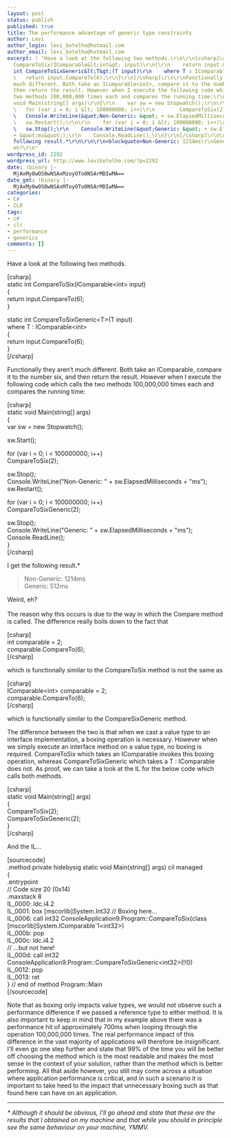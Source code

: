 ```yaml
---
layout: post
status: publish
published: true
title: The performance advantage of generic type constraints
author: Levi
author_login: levi_botelho@hotmail.com
author_email: levi_botelho@hotmail.com
excerpt: ! "Have a look at the following two methods.\r\n\r\n[csharp]\r\nstatic int
  CompareToSix(IComparable&lt;int&gt; input)\r\n{\r\n    return input.CompareTo(6);\r\n}\r\n\r\nstatic
  int CompareToSixGeneric&lt;T&gt;(T input)\r\n    where T : IComparable&lt;int&gt;\r\n{\r\n
  \   return input.CompareTo(6);\r\n}\r\n[/csharp]\r\n\r\nFunctionally they aren’t
  much different. Both take an IComparable<int>, compare it to the number six, and
  then return the result. However when I execute the following code which calls the
  two methods 100,000,000 times each and compares the running time:\r\n\r\n[csharp]\r\nstatic
  void Main(string[] args)\r\n{\r\n    var sw = new Stopwatch();\r\n\r\n    sw.Start();\r\n\r\n
  \   for (var i = 0; i &lt; 100000000; i++)\r\n        CompareToSix(2);\r\n\r\n    sw.Stop();\r\n
  \   Console.WriteLine(&quot;Non-Generic: &quot; + sw.ElapsedMilliseconds + &quot;ms&quot;);\r\n
  \   sw.Restart();\r\n\r\n    for (var i = 0; i &lt; 100000000; i++)\r\n        CompareToSixGeneric(2);\r\n\r\n
  \   sw.Stop();\r\n    Console.WriteLine(&quot;Generic: &quot; + sw.ElapsedMilliseconds
  + &quot;ms&quot;);\r\n    Console.ReadLine();\r\n}\r\n[/csharp]\r\n\r\nI get the
  following result.*\r\n\r\n\r\n<blockquote>Non-Generic: 1214ms\r\nGeneric: 512ms</blockquote>\r\n\r\n\r\nWeird,
  eh?\r\n"
wordpress_id: 2292
wordpress_url: http://www.levibotelho.com/?p=2292
date: !binary |-
  MjAxMy0wOS0wNSAxMzoyOTo0NSArMDIwMA==
date_gmt: !binary |-
  MjAxMy0wOS0wNSAxMToyOTo0NSArMDIwMA==
categories:
- C#
- CLR
tags:
- c#
- clr
- performance
- generics
comments: []
---
```

<p>Have a look at the following two methods.</p>
<p>[csharp]<br />
static int CompareToSix(IComparable&lt;int&gt; input)<br />
{<br />
    return input.CompareTo(6);<br />
}</p>
<p>static int CompareToSixGeneric&lt;T&gt;(T input)<br />
    where T : IComparable&lt;int&gt;<br />
{<br />
    return input.CompareTo(6);<br />
}<br />
[/csharp]</p>
<p>Functionally they aren’t much different. Both take an IComparable<int>, compare it to the number six, and then return the result. However when I execute the following code which calls the two methods 100,000,000 times each and compares the running time:</p>
<p>[csharp]<br />
static void Main(string[] args)<br />
{<br />
    var sw = new Stopwatch();</p>
<p>    sw.Start();</p>
<p>    for (var i = 0; i &lt; 100000000; i++)<br />
        CompareToSix(2);</p>
<p>    sw.Stop();<br />
    Console.WriteLine(&quot;Non-Generic: &quot; + sw.ElapsedMilliseconds + &quot;ms&quot;);<br />
    sw.Restart();</p>
<p>    for (var i = 0; i &lt; 100000000; i++)<br />
        CompareToSixGeneric(2);</p>
<p>    sw.Stop();<br />
    Console.WriteLine(&quot;Generic: &quot; + sw.ElapsedMilliseconds + &quot;ms&quot;);<br />
    Console.ReadLine();<br />
}<br />
[/csharp]</p>
<p>I get the following result.*</p>
<blockquote><p>Non-Generic: 1214ms<br />
Generic: 512ms</p></blockquote>
<p>Weird, eh?<br />
<a id="more"></a><a id="more-2292"></a><br />
The reason why this occurs is due to the way in which the Compare method is called. The difference really boils down to the fact that</p>
<p>[csharp]<br />
int comparable = 2;<br />
comparable.CompareTo(6);<br />
[/csharp]</p>
<p>which is functionally similar to the CompareToSix method is not the same as</p>
<p>[csharp]<br />
IComparable&lt;int&gt; comparable = 2;<br />
comparable.CompareTo(6);<br />
[/csharp]</p>
<p>which is functionally similar to the CompareSixGeneric method.</p>
<p>The difference between the two is that when we cast a value type to an interface implementation, a boxing operation is necessary. However when we simply execute an interface method on a value type, no boxing is required. CompareToSix which takes an IComparable<int> invokes this boxing operation, whereas CompareToSixGeneric which takes a T : IComparable<int> does not. As proof, we can take a look at the IL for the below code which calls both methods.</p>
<p>[csharp]<br />
static void Main(string[] args)<br />
{<br />
    CompareToSix(2);<br />
    CompareToSixGeneric(2);<br />
}<br />
[/csharp]</p>
<p>And the IL...</p>
<p>[sourcecode]<br />
.method private hidebysig static void  Main(string[] args) cil managed<br />
{<br />
  .entrypoint<br />
  // Code size       20 (0x14)<br />
  .maxstack  8<br />
  IL_0000:  ldc.i4.2<br />
  IL_0001:  box        [mscorlib]System.Int32 // Boxing here...<br />
  IL_0006:  call       int32 ConsoleApplication9.Program::CompareToSix(class [mscorlib]System.IComparable`1&lt;int32&gt;)<br />
  IL_000b:  pop<br />
  IL_000c:  ldc.i4.2<br />
  // ...but not here!<br />
  IL_000d:  call       int32 ConsoleApplication9.Program::CompareToSixGeneric&lt;int32&gt;(!!0)<br />
  IL_0012:  pop<br />
  IL_0013:  ret<br />
} // end of method Program::Main<br />
[/sourcecode]</p>
<p>Note that as boxing only impacts value types, we would not observe such a performance difference if we passed a reference type to either method. It is also important to keep in mind that in my example above there was a performance hit of approximately 700ms when looping through the operation 100,000,000 times. The real performance impact of this difference in the vast majority of applications will therefore be insignificant. I'll even go one step further and state that 99% of the time you will be better off choosing the method which is the most readable and makes the most sense in the context of your solution, rather than the method which is better performing. All that aside however, you still may come across a situation where application performance is critical, and in such a scenario it is important to take heed to the impact that unnecessary boxing such as that found here can have on an application.</p>
<hr />
<em>* Although it should be obvious, I'll go ahead and state that these are the results that I obtained on my machine and that while you should in principle see the same behaviour on your machine, YMMV.</em></p>
